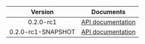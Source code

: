 | Version | Documents |
|:---:|---|
| 0.2.0-rc1 | [API documentation](0.2.0-rc1) |
| 0.2.0-rc1-SNAPSHOT | [API documentation](0.2.0-rc1-SNAPSHOT) |
